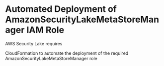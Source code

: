 # Automated Deployment of AmazonSecurityLakeMetaStoreManager IAM Role

AWS Security Lake requires  

CloudFormation to automate the deployment of the required AmazonSecurityLakeMetaStoreManager role
